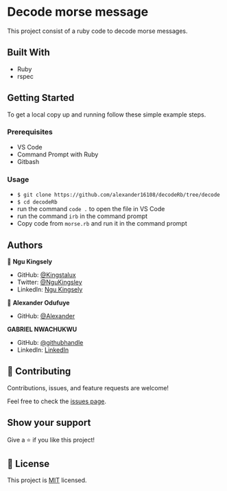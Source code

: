# Decode morse message

This project consist of a ruby code to decode morse messages.

## Built With

- Ruby
- rspec


## Getting Started

To get a local copy up and running follow these simple example steps.

### Prerequisites

- VS Code
- Command Prompt with Ruby
- Gitbash


### Usage
- `$ git clone https://github.com/alexander16108/decodeRb/tree/decode`
- `$ cd decodeRb`
- run the command `code .` to open the file in VS Code
- run the command `irb` in the command prompt
- Copy code from `morse.rb` and run it in the command prompt

## Authors

👤 **Ngu Kingsely**

- GitHub: [@Kingstalux](https://github.com/Kingstalux)
- Twitter: [@NguKingsley](https://twitter.com/NguKingsley)
- LinkedIn: [Ngu Kingsely](https://www.linkedin.com/in/ngu-kingsely-junior-cho-974b60136/)

👤 **Alexander Odufuye**

- GitHub: [@Alexander](https://github.com/AlexanderMayowa)


**GABRIEL NWACHUKWU**

- GitHub: [@githubhandle](https://github.com/gabrielcoder247)
- LinkedIn: [LinkedIn](https://www.linkedin.com/in/gabriel-nwachukwu-209613173/)

## 🤝 Contributing

Contributions, issues, and feature requests are welcome!

Feel free to check the [issues page](https://github.com/alexander16108/decodeRb/tree/decode/issues).

## Show your support

Give a ⭐️ if you like this project!


## 📝 License

This project is [MIT](./MIT.md) licensed.

